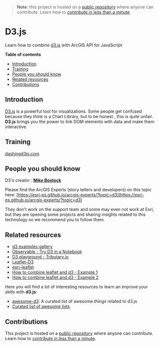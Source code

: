 > **Note**: this project is hosted on a [public repository](https://github.com/hhkaos/awesome-arcgis) where anyone can contribute. Learn how to [contribute in less than a minute](https://github.com/hhkaos/awesome-arcgis/blob/master/CONTRIBUTING.md#contributions).

# D3.js
Learn how to combine [d3.js](http://vuejs.org/) with ArcGIS API for JavaScript
<!-- START doctoc generated TOC please keep comment here to allow auto update -->
<!-- DON'T EDIT THIS SECTION, INSTEAD RE-RUN doctoc TO UPDATE -->
**Table of contents**

- [Introduction](#introduction)
- [Training](#training)
- [People you should know](#people-you-should-know)
- [Related resources](#related-resources)
- [Contributions](#contributions)

<!-- END doctoc generated TOC please keep comment here to allow auto update -->

## Introduction

[D3.js](https://d3js.org/) is a powerful tool for visualizations. Some people get confused because they think is a Chart Library, but to be honest , this is quite unfair. **D3.js** brings you the power to link DOM elements with data and make them interactive.

## Training

[dashingd3js.com](https://www.dashingd3js.com/)


## People you should know

D3's creator : [**Mike Bostock**](https://github.com/mbostock)

Please find the ArcGIS Experts (story tellers and developers) on this topic here: [https://esri-es.github.io/arcgis-experts/?topic=d3](https://esri-es.github.io/arcgis-experts/?topic=d3)

They don't work on the support team and some may even not work at Esri,
but they are opening some projects and sharing insights related to this
technology so we recommend you to follow them.

## Related resources
* [d3 examples gallery](https://bl.ocks.org/mbostock)
* [Observable - Try D3 in a Notebook](https://beta.observablehq.com/)
* [D3 playground - Tributary.io](http://tributary.io/)
* [Leaflet-D3](https://github.com/Asymmetrik/leaflet-d3)
* [esri-leaflet](https://github.com/Esri/esri-leaflet)
* [How to combine leaflet and d3 - Example 1](https://bost.ocks.org/mike/leaflet/)
* [How to combine leaflet and d3 - Example 2](http://bl.ocks.org/d3noob/9267535)

Here you will find a lot of interesting resources to learn an improve your skills
with **d3.js**:
* [awesome-d3](https://github.com/wbkd/awesome-d3): A curated list of awesome things related to d3.js
* [Curated list of awesome lists](https://github.com/sindresorhus/awesome)

## Contributions

This project is hosted on a [public repository](https://github.com/hhkaos/awesome-arcgis) where anyone can contribute. Learn how to [contribute in less than a minute](https://github.com/hhkaos/awesome-arcgis/blob/master/CONTRIBUTING.md#contributions).
